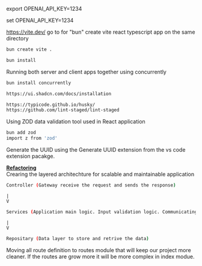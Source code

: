 <!-- ^ Setting up the environment variables in Mac/Linux -->

export OPENAI_API_KEY=1234

<!-- ^ Setting up the environment variables in Windows -->

set OPENAI_API_KEY=1234

<!-- ^ Front End setup -->

https://vite.dev/
go to for "bun"
create vite react typescript app on the same directory

```bash
bun create vite .
```

```bash
bun install
```

<!-- ^ Running both server and client apps together using concurrently -->

Running both server and client apps together using concurrently

```bash
bun install concurrently
```

<!-- ^ Setting up the shadcn/ui -->

```bash
https://ui.shadcn.com/docs/installation
```

<!-- ^ Setting up the husky and lint-staged for auto formatting when commit the changes in git -->

```bash
https://typicode.github.io/husky/
https://github.com/lint-staged/lint-staged

```

<!-- ^ Using ZOD data validation tool used in React application -->
Using ZOD data validation tool used in React application
```bash
bun add zod
import z from 'zod'
```

Generate the UUID using the Generate UUID extension from the vs code extension pacakge.

<b><u>Refactoring</u></b>
<br>
Crearing the layered architechture for scalable and maintainable application

```bash
Controller (Gateway receive the request and sends the response)
```
    |
    V

```bash
Services (Application main logic. Input validation logic. Communicating the openai model and send and receive the reponse)
```
    |
    V

```bash
Repositary (Data layer to store and retrive the data)
```

Moving all route definition to routes module that will keep our project more cleaner. If the routes are grow more it will be more complex in index modue.